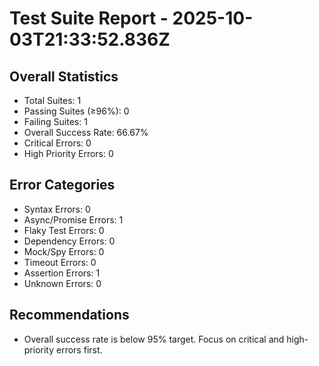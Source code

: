 # Test Suite Report - 2025-10-03T21:33:52.836Z

## Overall Statistics
- Total Suites: 1
- Passing Suites (≥96%): 0
- Failing Suites: 1
- Overall Success Rate: 66.67%
- Critical Errors: 0
- High Priority Errors: 0

## Error Categories
- Syntax Errors: 0
- Async/Promise Errors: 1
- Flaky Test Errors: 0
- Dependency Errors: 0
- Mock/Spy Errors: 0
- Timeout Errors: 0
- Assertion Errors: 1
- Unknown Errors: 0

## Recommendations
- Overall success rate is below 95% target. Focus on critical and high-priority errors first.




